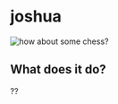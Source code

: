 # joshua

![how about some chess?](http://d1lalstwiwz2br.cloudfront.net/images_users/tiny_mce/kboyer309/phpb0Grxt.jpeg)

## What does it do?

??
